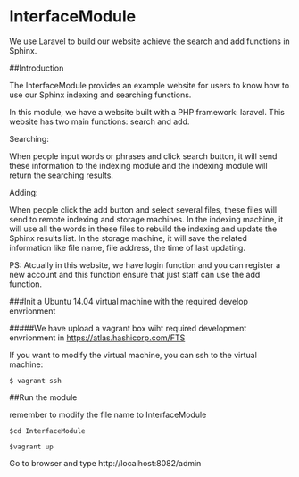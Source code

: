 # InterfaceModule

We use Laravel to build our website achieve the search and add functions in Sphinx.

##Introduction

The InterfaceModule provides an example website for users to know how to use our Sphinx indexing and searching functions. 

In this module, we have a website built with a PHP framework: laravel. This website has two main functions: search and add.

Searching:

When people input words or phrases and click search button, it will send these information to the indexing module and the indexing module will return the searching results.  

Adding:

When people click the add button and select several files, these files will send to remote indexing and storage machines. In the indexing machine, it will use all the words in these files to rebuild the indexing and update the Sphinx results list. In the storage machine, it will save the related information like file name, file address, the time of last updating.

PS: Atcually in this website, we have login function and you can register a new account and this function ensure that just staff can use the add function.


###Init a Ubuntu 14.04 virtual machine with the required develop envrionment

#####We have upload a vagrant box wiht required development envrionment in https://atlas.hashicorp.com/FTS

If you want to modify the virtual machine, you can ssh to the virtual machine:
```
$ vagrant ssh
```

##Run the module

remember to modify the file name to InterfaceModule
```
$cd InterfaceModule
```
```
$vagrant up
```

Go to browser and type http://localhost:8082/admin


